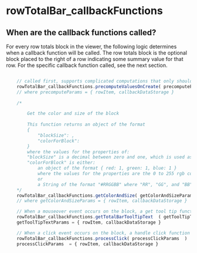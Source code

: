 
# rowTotalBar_callbackFunctions

## When are the callback functions called?
For every row totals block in the viewer, the following logic determines when a callback function will be called. The row totals block is the optional block placed to the right of a row indicating some summary value for that row. For the specific callback function called, see the next section.

```javascript

	// called first, supports complicated computations that only should be run once .
	rowTotalBar_callbackFunctions.precomputeValuesOnCreate( precomputeParams )
	// where precomputeParams = { rowItem, callbackDataStorage }
	
	/*

		Get the color and size of the block
		
		This function returns an object of the format
		{
			"blockSize": ,
			"colorForBlock":
		}
		where the values for the properties of:
		"blockSize" is a decimal between zero and one, which is used as a scaling of the width of the block
		"colorForBlock" is either:
			an object of the format { red: 1, green: 1, blue: 1 }
			where the values for the properties are the 0 to 255 rgb colors for this block
			or
			a String of the format "#RRGGBB" where "RR", "GG", and "BB" are hex colors "00" to "FF"
	*/
	rowTotalBar_callbackFunctions.getColorAndSize( getColorAndSizeParams )
	// where getColorAndSizeParams = { rowItem, callbackDataStorage }

	// When a mouseover event occurs on the block, a get tool tip function is called to get the tool tip text to display.
	rowTotalBar_callbackFunctions.getTotalBarToolTipText  ( getToolTipTextParams )
	getToolTipTextParams = { rowItem, callbackDataStorage }

	// When a click event occurs on the block, a handle click function is called.
	rowTotalBar_callbackFunctions.processClick( processClickParams  )
	processClickParams  = { rowItem, callbackDataStorage }
```
